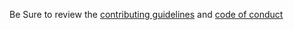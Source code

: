 Be Sure to review the [contributing guidelines][contribute] and [code of conduct][conduct]

[contribute]: http://link
[conduct]: http://link
